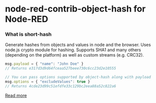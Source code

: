 # node-red-contrib-object-hash for Node-RED



### What is short-hash
Generate hashes from objects and values in node and the browser. Uses node.js crypto module for hashing. Supports SHA1 and many others (depending on the platform) as well as custom streams (e.g. CRC32).

```js
msg.payload = { "name": "John Doe" }
// Returns e317d3d9d64fceaa527beee730c6cc23d2e10555

// You can pass options supported by object-hash along with payload
msg.options = { "excludeValues": true }
// Returns 4cde23d99c51efdfe33c129bc2eea88a52c822a6
```

[Read more](https://www.npmjs.com/package/object-hash)